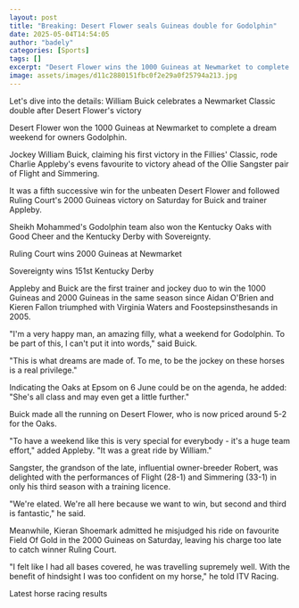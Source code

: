 ```yaml
---
layout: post
title: "Breaking: Desert Flower seals Guineas double for Godolphin"
date: 2025-05-04T14:54:05
author: "badely"
categories: [Sports]
tags: []
excerpt: "Desert Flower wins the 1000 Guineas at Newmarket to complete a dream weekend for owners Godolphin."
image: assets/images/d11c2880151fbc0f2e29a0f25794a213.jpg
---
```


Let's dive into the details: William Buick celebrates a Newmarket Classic double after Desert Flower's victory

Desert Flower won the 1000 Guineas at Newmarket to complete a dream weekend for owners Godolphin.

Jockey William Buick, claiming his first victory in the Fillies' Classic, rode Charlie Appleby's evens favourite to victory ahead of the Ollie Sangster pair of Flight and Simmering.

It was a fifth successive win for the unbeaten Desert Flower and followed Ruling Court's 2000 Guineas victory on Saturday for Buick and trainer Appleby.

Sheikh Mohammed's Godolphin team also won the Kentucky Oaks with Good Cheer and the Kentucky Derby with Sovereignty.

Ruling Court wins 2000 Guineas at Newmarket

Sovereignty wins 151st Kentucky Derby

Appleby and Buick are the first trainer and jockey duo to win the 1000 Guineas and 2000 Guineas in the same season since Aidan O'Brien and Kieren Fallon triumphed with Virginia Waters and Foostepsinsthesands in 2005.

"I'm a very happy man, an amazing filly, what  a weekend for Godolphin. To be part of this, I can't put it into words," said Buick.

"This is what dreams are made of. To me, to be the jockey on these horses is a real privilege."

Indicating the Oaks at Epsom on 6 June could be on the agenda, he added: "She's all class and may even get a little further."

Buick made all the running on Desert Flower, who is now priced around 5-2 for the Oaks.

"To have a weekend like this is very special for everybody - it's a huge team effort," added Appleby. "It was a great ride by William."

Sangster, the grandson of the late, influential owner-breeder Robert, was delighted with the performances of Flight (28-1) and Simmering (33-1) in only his third season with a training licence.

"We're elated. We're all here because we want to win, but second and third is fantastic," he said.

Meanwhile, Kieran Shoemark admitted he misjudged his ride on favourite Field Of Gold in the 2000 Guineas on Saturday, leaving his charge too late to catch winner Ruling Court.

"I felt like I had all bases covered, he was travelling supremely well. With the benefit of hindsight I was too confident on my horse," he told ITV Racing.

Latest horse racing results

